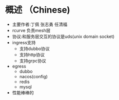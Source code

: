 # 概述 （Chinese)
* 主要作者:丁佩 张志勇 任清福
* rcurve 负责mesh层
* 协议:和服务层交互的协议是uds(unix domain socket)
* ingress支持
    - 支持dubbo协议
    - 支持http协议
    - 支持grpc协议
* egress
    - dubbo
    - nacos(config)
    - redis
    - mysql
* 性能棒棒的
